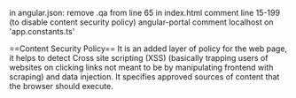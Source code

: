 in angular.json:
remove .qa from line 65
in index.html
comment line 15-199 (to disable content security policy)
angular-portal
comment localhost on 'app.constants.ts'

==Content Security Policy==
It is an added layer of policy for the web page, it helps to detect Cross site scripting (XSS) (basically trapping users of websites on clicking links not meant to be by manipulating frontend with scraping) and data injection. It specifies approved sources of content that the browser should execute.